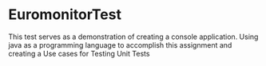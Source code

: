 # EuromonitorTest
This test serves as a demonstration of creating a console application. Using java as a programming language to accomplish this assignment and creating a Use cases for Testing Unit Tests
